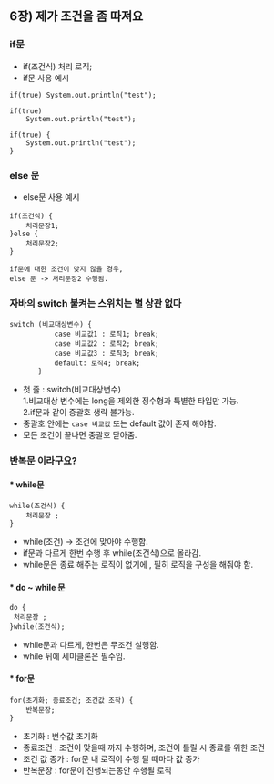 ## 6장) 제가 조건을 좀 따져요

### if문
 - if(조건식) 처리 로직;
 - if문 사용 예시
```
if(true) System.out.println("test");

if(true) 
    System.out.println("test");
    
if(true) { 
    System.out.println("test");
}
```

### else 문
 - else문 사용 예시

```
if(조건식) {
    처리문장1;
}else {
    처리문장2;
}

if문에 대한 조건이 맞지 않을 경우,
else 문 -> 처리문장2 수행됨.
```

### 자바의 switch 불켜는 스위치는 별 상관 없다
 ```
switch (비교대상변수) {
            case 비교값1 : 로직1; break;
            case 비교값2 : 로직2; break;
            case 비교값3 : 로직3; break;
            default: 로직4; break;
        }
 ```
 - 첫 줄 : switch(비교대상변수) <br> 
    1.비교대상 변수에는 long을 제외한 정수형과 특별한 타입만 가능.<br>
    2.if문과 같이 중괄호 생략 불가능.
 - 중괄호 안에는 `case 비교값` 또는 default 값이 존재 해야함.
 - 모든 조건이 끝나면 중괄호 닫아줌.

### 반복문 이라구요?
#### * while문
```
while(조건식) {
    처리문장 ; 
}
```
 - while(조건) -> 조건에 맞아야 수행함.
 - if문과 다르게 한번 수행 후 while(조건식)으로 올라감.
 - while문은 종료 해주는 로직이 없기에 , 필히 로직을 구성을 해줘야 함.

#### * do ~ while 문
```
do {
 처리문장 ;
}while(조건식);
```
 - while문과 다르게, 한번은 무조건 실행함.
 - while 뒤에 세미클론은 필수임.

#### * for문
```
for(초기화; 종료조건; 조건값 조작) {
    반복문장;
}
```
 - 초기화 : 변수값  초기화
 - 종료조건 : 조건이 맞을때 까지 수행하며, 조건이 틀릴 시 종료를 위한 조건
 - 조건 값 증가 : for문 내 로직이 수행 될 때마다 값 증가
 - 반복문장 : for문이 진행되는동안 수행될 로직